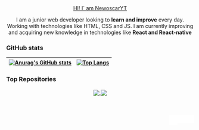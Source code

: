 <div align="center">
<a href="https://cosmoart.github.io">
  HI! I´ am NewoscarYT
  </a>
  <p>I am a junior web developer looking to <strong>learn and improve</strong> every day. Working
  with technologies like HTML, CSS and JS. I am currently improving and acquiring new knowledge in technologies like <strong>React and React-native</strong></p>
</div>

### GitHub stats

<div align="center">
  
| [![Anurag's GitHub stats](https://github-readme-stats.vercel.app/api?username=NewoscarYT&show_icons=true&theme=github_dark)](https://github.com/anuraghazra/github-readme-stats) | [![Top Langs](https://github-readme-stats.vercel.app/api/top-langs/?username=NewoscarYT&&show_icons=true&theme=github_dark&layout=compact)](https://github.com/anuraghazra/github-readme-stats) |
| ------------- | ------------- |
  
</div>

### Top Repositories
  
<div align="center">
  
<a href="https://github.com/NewoscarYT/four-card-feature-section-master">
  <img align="center" src="https://github-readme-stats.vercel.app/api/pin/?username=NewoscarYT&repo=four-card-feature-section-master&show_icons=true&theme=github_dark" />
</a>
<a href="https://github.com/NewoscarYT/stats-preview-card-component-main">
  <img align="center" src="https://github-readme-stats.vercel.app/api/pin/?username=NewoscarYT&repo=stats-preview-card-component-main&show_icons=true&theme=github_dark" />
</a>
  
</div>

<br />
<br />
<br />

<a href="https://www.instagram.com/oscar_serrano_clemente/">
  <img align="right" alt="Instagram" width="22px" src="https://github.com/cosmoart/cosmoart/blob/main/assets/instagram.svg" />
</a>
<a href="https://discord.com/users/739421873816993835">
  <img align="right" alt="Discord" width="22px" src="https://github.com/cosmoart/cosmoart/blob/main/assets/discord.svg" />
</a>
<a href="mailto:newoscaryt@gmail.com">
  <img align="right" alt="Mail" width="22px"  height="27px" src="https://github.com/cosmoart/cosmoart/blob/main/assets/gmail.svg" />
</a>
